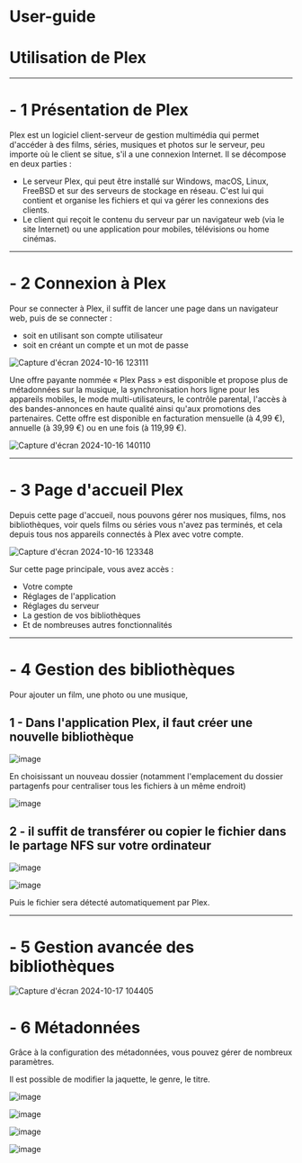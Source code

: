# User-guide

# Utilisation de Plex 
---
# - 1 Présentation de Plex 

Plex est un logiciel client-serveur de gestion multimédia qui permet d'accéder à des films, séries, musiques et photos sur le serveur, peu importe où le client se situe, s'il a une connexion Internet. Il se décompose en deux parties : 
- Le serveur Plex, qui peut être installé sur Windows, macOS, Linux, FreeBSD et sur des serveurs de stockage en réseau. C'est lui qui contient et organise les fichiers et qui va gérer les connexions des clients.
- Le client qui reçoit le contenu du serveur par un navigateur web (via le site Internet) ou une application pour mobiles, télévisions ou home cinémas.

---
# - 2 Connexion à Plex 

Pour se connecter à Plex, il suffit de lancer une page dans un navigateur web, puis de se connecter :
- soit en utilisant son compte utilisateur
- soit en créant un compte et un mot de passe 

![Capture d'écran 2024-10-16 123111](https://github.com/user-attachments/assets/80650a01-4a63-4e75-b22f-5e36a0864577)

Une offre payante nommée « Plex Pass » est disponible et propose plus de métadonnées sur la musique, la synchronisation hors ligne pour les appareils mobiles, le mode multi-utilisateurs, le contrôle parental, l'accès à des bandes-annonces en haute qualité ainsi qu'aux promotions des partenaires. Cette offre est disponible en facturation mensuelle (à 4,99 €), annuelle (à 39,99 €) ou en une fois (à 119,99 €).

![Capture d'écran 2024-10-16 140110](https://github.com/user-attachments/assets/9b1dcf8d-c575-43b0-bc57-fa60fd8045ef)

---
# - 3 Page d'accueil Plex 

Depuis cette page d'accueil, nous pouvons gérer nos musiques, films, nos bibliothèques, voir quels films ou séries vous n'avez pas terminés, et cela depuis tous nos appareils connectés à Plex avec votre compte.

![Capture d'écran 2024-10-16 123348](https://github.com/user-attachments/assets/f0d2915e-a793-41a6-9ffd-d957b08699aa)

Sur cette page principale, vous avez accès :
- Votre compte 
- Réglages de l'application
- Réglages du serveur
- La gestion de vos bibliothèques
- Et de nombreuses autres fonctionnalités

---

# - 4 Gestion des bibliothèques

Pour ajouter un film, une photo ou une musique, 

## 1 - Dans l'application Plex, il faut créer une nouvelle bibliothèque 

![image](https://github.com/user-attachments/assets/64b0a792-5c1d-4fbc-81b0-ce378d7f1320)

En choisissant un nouveau dossier (notamment l'emplacement du dossier partagenfs pour centraliser tous les fichiers à un même endroit)

![image](https://github.com/user-attachments/assets/570b9cc5-e465-4efe-9489-6c8af413f5bc)

## 2 - il suffit de transférer ou copier le fichier dans le partage NFS sur votre ordinateur 

![image](https://github.com/user-attachments/assets/7be6ce75-46c6-430a-9f51-47dbb5e94ed7)

![image](https://github.com/user-attachments/assets/0dc376bc-294e-4a3a-8062-18fde44853be)

 Puis le fichier sera détecté automatiquement par Plex.

---

# - 5 Gestion avancée des bibliothèques 

![Capture d'écran 2024-10-17 104405](https://github.com/user-attachments/assets/04631bf4-9a1c-4d2e-bb31-6fb18f70b616)

# - 6 Métadonnées

Grâce à la configuration des métadonnées, vous pouvez gérer de nombreux paramètres.

Il est possible de modifier la jaquette, le genre, le titre.

![image](https://github.com/user-attachments/assets/6bbb382c-6cca-4df7-8219-eeb26d5cee99)

![image](https://github.com/user-attachments/assets/36a6b3d5-b71d-4321-93a2-c780c1e147b6)

![image](https://github.com/user-attachments/assets/7981ee64-8eac-4be7-966a-c88dcd66cd7e)

![image](https://github.com/user-attachments/assets/4ab778b8-d464-4ff4-85ac-4fe40eac7864)
